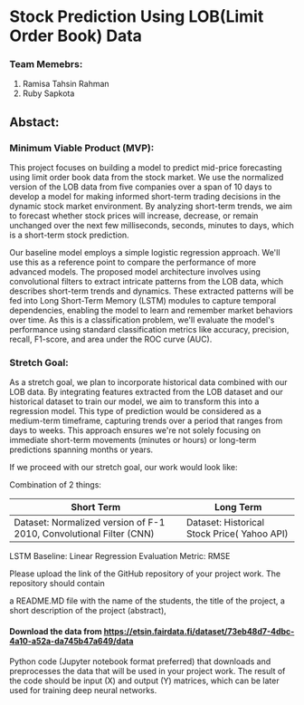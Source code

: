 # Stock Prediction Using LOB(Limit Order Book) Data 

### Team Memebrs: 
1. Ramisa Tahsin Rahman
2. Ruby Sapkota

## Abstact: 


### Minimum Viable Product (MVP):

This project focuses on building a model to predict mid-price forecasting using limit order book data from the stock market. 
We use the normalized version of the LOB data from five companies over a span of 10 days to develop a model for making informed short-term trading decisions in the dynamic stock market environment. By analyzing short-term trends, we aim to forecast whether stock prices will increase, decrease, or remain unchanged over the next few milliseconds, seconds, minutes to days, which is a short-term stock prediction.

Our baseline model employs a simple logistic regression approach. We'll use this as a reference point to compare the performance of more advanced models.
The proposed model architecture involves using convolutional filters to extract intricate patterns from the LOB data, which describes short-term trends and dynamics. These extracted patterns will be fed into Long Short-Term Memory (LSTM) modules to capture temporal dependencies, enabling the model to learn and remember market behaviors over time. 
As this is a classification problem, we'll evaluate the model's performance using standard classification metrics like accuracy, precision, recall, F1-score, and area under the ROC curve (AUC).


### Stretch Goal:

As a stretch goal, we plan to incorporate historical data combined with our LOB data. By integrating features extracted from the LOB dataset and our historical dataset to train our model, we aim to transform this into a regression model. This type of prediction would be considered as a medium-term timeframe, capturing trends over a period that ranges from days to weeks. This approach ensures we're not solely focusing on immediate short-term movements (minutes or hours) or long-term predictions spanning months or years.

If we proceed with our stretch goal, our work would look like:

Combination of 2 things: 

| Short Term  | Long Term |
| ------------- | ------------- |
|Dataset: Normalized version of F-1 2010, Convolutional Filter (CNN) | Dataset: Historical Stock Price( Yahoo API)   | 
LSTM     Baseline: Linear Regression    Evaluation Metric: RMSE  


Please upload the link of the GitHub repository of your project work. The repository should contain

a README.MD file with the name of the students, 
the title of the project,
a short description of the project (abstract),

#### Download the data from https://etsin.fairdata.fi/dataset/73eb48d7-4dbc-4a10-a52a-da745b47a649/data
Python code (Jupyter notebook format preferred) that downloads and preprocesses the data that will be used in your project work. The result of the code should be input (X) and output (Y) matrices, which can be later used for training deep neural networks.
